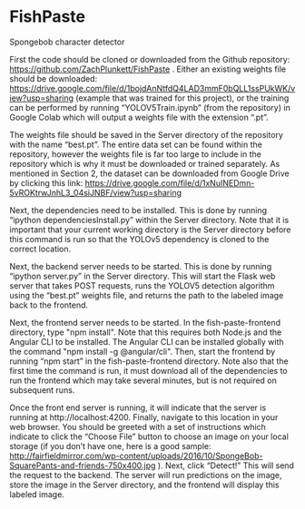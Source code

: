 # FishPaste
Spongebob character detector

First the code should be cloned or downloaded from the Github repository: https://github.com/ZachPlunkett/FishPaste . 
Either an existing weights file should be downloaded: https://drive.google.com/file/d/1bojdAnNtfdQ4LAD3mmF0bQLL1ssPUkWK/view?usp=sharing (example that was trained for this project), 
or the training can be performed by running “YOLOV5Train.ipynb” (from the repository) in Google Colab which will output a weights file with the extension “.pt”. 

The weights file should be saved in the Server directory of the repository with the name “best.pt”. The entire data set can be found within the repository, however the
weights file is far too large to include in the repository which is why it must be downloaded or trained separately. As mentioned in Section 2, the dataset can be 
downloaded from Google Drive by clicking this link: https://drive.google.com/file/d/1xNuINEDmn-5vROKtrwJnhL3_04siJNBF/view?usp=sharing

Next, the dependencies need to be installed. This is done by running “ipython dependenciesInstall.py” within the Server directory. Note that it is important that your 
current working directory is the Server directory before this command is run so that the YOLOv5 dependency is cloned to the correct location.

Next, the backend server needs to be started. This is done by running “ipython server.py” in the Server directory. This will start the Flask web server that takes POST 
requests, runs the YOLOV5 detection algorithm using the “best.pt” weights file, and returns the path to the labeled image back to the frontend.

Next, the frontend server needs to be started. In the fish-paste-frontend directory, type "npm install". Note that this requires both Node.js and the Angular CLI to be installed. 
The Angular CLI can be installed globally with the command "npm install -g @angular/cli". Then, start the frontend by running “npm start” in the fish-paste-frontend directory. 
Note also that the first time the command is run, it must download all of the dependencies to run the frontend which may take several minutes, but is not required on subsequent runs.

Once the front end server is running, it will indicate that the server is running at http://localhost:4200. Finally, navigate to this location in your web browser. 
You should be greeted with a set of instructions which indicate to click the “Choose File” button to choose an image on your local storage (if you don’t have one, 
here is a good sample: http://fairfieldmirror.com/wp-content/uploads/2016/10/SpongeBob-SquarePants-and-friends-750x400.jpg ). Next, click “Detect!” This will send the 
request to the backend. The server will run predictions on the image, store the image in the Server directory, and the frontend will display this labeled image.